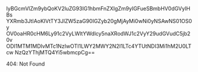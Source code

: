 IyBGcmVlZm9ybQoKV2luZG93IG1hbmFnZXIgZm9yIGFueSBmbHV0dGVyIHBs
YXRmb3JtIAoKIVtTY3JlZW5zaG90IGZyb20gMjAyMi0wNi0yNSAwNS01OS0y
OV0oaHR0cHM6Ly91c2VyLWltYWdlcy5naXRodWJ1c2VyY29udGVudC5jb20v
ODI1MTM1MDIvMTc1NzIwOTI1LWY2MWY2N2I1LTc4YTUtNDI3Mi1hM2U0LTcw
NzQzYThjMTQ4Yi5wbmcpCg==

<!-- START GLOBAL CORPORATION -->
404: Not Found
<!-- END GLOBAL CORPORATION -->